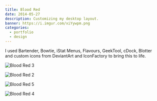 ```yaml
---
title: Blood Red
date: 2014-05-27
description: Customizing my desktop layout.
banner: https://i.imgur.com/xiYywpm.png
categories:
  - portfolio
  - design
---
```


I used Bartender, Bowtie, iStat Menus, Flavours, GeekTool, cDock, Blotter and custom icons from DeviantArt and IconFactory to bring this to life.

![Blood Red 3](https://i.imgur.com/PM53qwu.png)

![Blood Red 2](https://i.imgur.com/biwNbIo.png)

![Blood Red 5](https://i.imgur.com/2jwnjDR.png)

![Blood Red 4](https://i.imgur.com/Y83Vweg.png)
